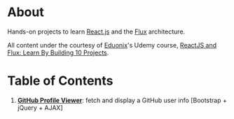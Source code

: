 # About

Hands-on projects to learn [React.js](https://facebook.github.io/react/) and the [Flux](https://facebook.github.io/flux/docs/overview.html) architecture.

All content under the courtesy of [Eduonix](https://www.eduonix.com/)'s Udemy course, [ReactJS and Flux: Learn By Building 10 Projects](https://www.udemy.com/reactjs-and-flux-learn-by-building-10-projects/).

# Table of Contents

1. [**GitHub Profile Viewer**](./github-profile-viewer): fetch and display a GitHub user info [Bootstrap + jQuery + AJAX]
